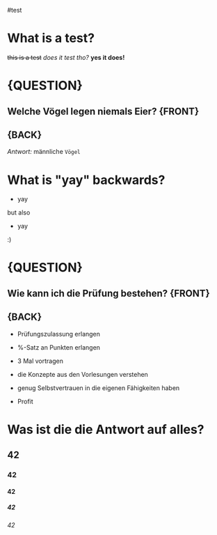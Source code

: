 <!----> 
#test

# What is a test?
~~this is a test~~
*does it test tho?*
**yes it does!**
  

# {QUESTION}
## Welche Vögel legen niemals Eier? {FRONT}

## {BACK}
*Antwort:*
männliche
```Vögel```

  

# What is "yay" backwards?

- yay

but also

- yay

:)

  

# {QUESTION}

## Wie kann ich die Prüfung bestehen? {FRONT}

## {BACK}

- Prüfungszulassung erlangen

- %-Satz an Punkten erlangen

- 3 Mal vortragen

- die Konzepte aus den Vorlesungen verstehen

- genug Selbstvertrauen in die eigenen Fähigkeiten haben

- Profit

  

# Was ist die die Antwort auf alles?
## 42
### 42
#### 42
##### 42
###### 42
